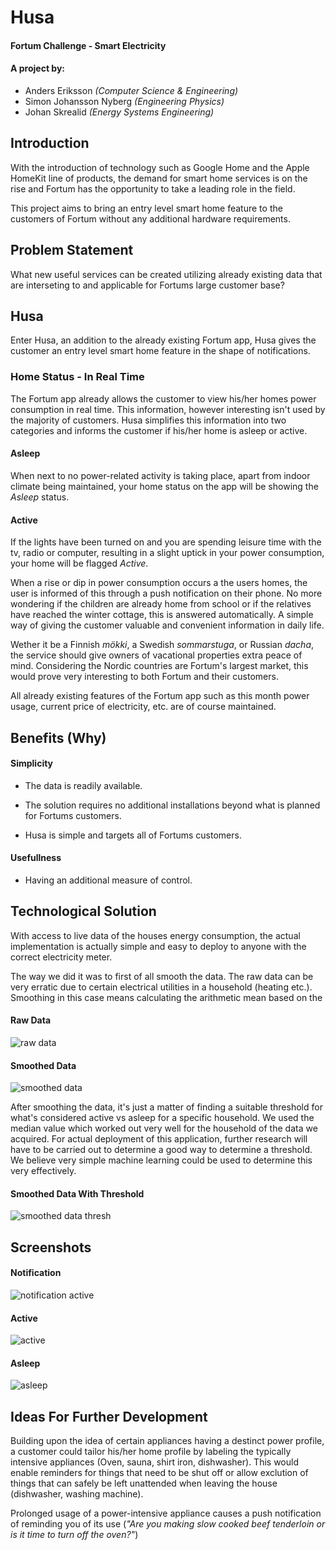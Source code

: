 # Husa 
#### Fortum Challenge - Smart Electricity

#### A project by:

- Anders Eriksson *(Computer Science & Engineering)*
- Simon Johansson Nyberg *(Engineering Physics)*
- Johan Skrealid *(Energy Systems Engineering)*

## Introduction

With the introduction of technology such as Google Home and the Apple HomeKit line of products, the demand for smart home services is on the rise and Fortum has the opportunity to take a leading role in the field.

This project aims to bring an entry level smart home feature to the customers of Fortum without any additional hardware requirements.

## Problem Statement

What new useful services can be created utilizing already existing data that are interseting to and applicable for Fortums large customer base?   

## Husa

Enter Husa, an addition to the already existing Fortum app, Husa gives the customer an entry level smart home feature in the shape of notifications.

### Home Status - In Real Time 

The Fortum app already allows the customer to view his/her homes power consumption in real time. This information, however interesting isn't used by the majority of customers. Husa simplifies this information into two categories and informs the customer if his/her home is asleep or active.

#### Asleep
When next to no power-related activity is taking place, apart from indoor climate being maintained, your home status on the app will be showing the *Asleep* status.

#### Active
If the lights have been turned on and you are spending leisure time with the tv, radio or computer, resulting in a slight uptick in your power consumption, your home will be flagged *Active*.

When a rise or dip in power consumption occurs a the users homes, the user is informed of this through a push notification on their phone. No more wondering if the children are already home from school or if the relatives have reached the winter cottage, this is answered automatically. A simple way of giving the customer valuable and convenient information in daily life.

Wether it be a Finnish *mökki*, a Swedish *sommarstuga*, or Russian *dacha*, the service should give owners of vacational properties extra peace of mind. Considering the Nordic countries are Fortum's largest market, this would prove very interesting to both Fortum and their customers.

All already existing features of the Fortum app such as this month power usage, current price of electricity, etc. are of course maintained.

## Benefits (Why)

#### Simplicity

- The data is readily available.

- The solution requires no additional installations beyond what is planned for Fortums customers.

- Husa is simple and targets all of Fortums customers.

#### Usefullness

- Having an additional measure of control.

## Technological Solution

With access to live data of the houses energy consumption, the actual implementation is actually simple and easy to deploy to anyone with the correct electricity meter.

The way we did it was to first of all smooth the data. The raw data can be very erratic due to certain electrical utilities in a household (heating etc.). Smoothing in this case means calculating the arithmetic mean based on the

#### Raw Data
![raw data](https://github.com/Anders-E/Junction-2017_Fortum-Home/blob/master/data/plots/10-01-11.png?raw=true "Raw Data")

#### Smoothed Data
![smoothed data](https://github.com/Anders-E/Junction-2017_Fortum-Home/blob/master/data/plots/10-01-11-smooth-60.png?raw=true "Smoothed Data")

After smoothing the data, it's just a matter of finding a suitable threshold for what's considered active vs asleep for a specific household. We used the median value which worked out very well for the household of the data we acquired. For actual deployment of this application, further research will have to be carried out to determine a good way to determine a threshold. We believe very simple machine learning could be used to determine this very effectively.

#### Smoothed Data With Threshold
![smoothed data thresh](https://github.com/Anders-E/Junction-2017_Fortum-Home/blob/master/data/plots/10-01-11-smooth-60-thresh.png?raw=true "Smoothed Data With Threshold")

## Screenshots

#### Notification

![notification active](https://github.com/Anders-E/Junction-2017_Fortum-Home/blob/master/prototype-screens/notification_active.png?raw=true "Notification Awake")

#### Active
![active](https://github.com/Anders-E/Junction-2017_Fortum-Home/blob/master/prototype-screens/home.png?raw=true "Active")

#### Asleep
![asleep](https://github.com/Anders-E/Junction-2017_Fortum-Home/blob/master/prototype-screens/cabin.png?raw=true "Asleep")

## Ideas For Further Development

Building upon the idea of certain appliances having a destinct power profile, a customer could tailor his/her home profile by labeling the typically intensive appliances (Oven, sauna, shirt iron, dishwasher). This would enable reminders for things that need to be shut off or allow exclution of things that can safely be left unattended when leaving the house (dishwasher, washing machine).

Prolonged usage of a power-intensive appliance causes a push notification of reminding you of its use (*"Are you making slow cooked beef tenderloin or is it time to turn off the oven?"*)
